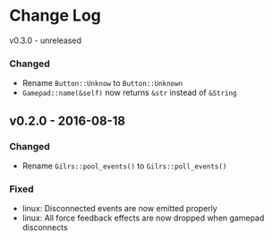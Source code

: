 Change Log
==========

v0.3.0 - unreleased

### Changed

- Rename `Button::Unknow` to `Button::Unknown`
- `Gamepad::name(&self)` now returns `&str` instead of `&String`

v0.2.0 - 2016-08-18
------

### Changed

- Rename `Gilrs::pool_events()` to `Gilrs::poll_events()`

### Fixed

- linux: Disconnected events are now emitted properly
- linux: All force feedback effects are now dropped when gamepad disconnects
